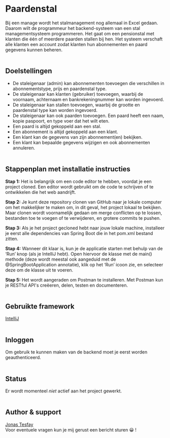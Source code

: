# **Paardenstal**

Bij een manage wordt het stalmanagement nog allemaal in Excel gedaan. Daarom wilt de programmeur het
backend-systeem van een stal managementsysteem programmeren. Het gaat om een
pensionstal met klanten die één of meerdere paarden stallen bij hen. Het systeem verschaft
alle klanten een account zodat klanten hun abonnementen en paard gegevens kunnen
beheren.
<br/><br/>

## Doelstellingen
- De staleigenaar (admin) kan abonnementen toevoegen die verschillen in abonnementstype, prijs en paardenstal type.
- De staleigenaar kan klanten (gebruiker) toevoegen, waarbij de voornaam, achternaam en bankrekeningnummer kan worden ingevoerd.
- De staleigenaar kan stallen toevoegen, waarbij de grootte en paardenstal type kan worden ingevoerd.
- De staleigenaar kan ook paarden toevoegen. Een paard heeft een naam, kopie paspoort, en type voer dat het wilt eten.
- Een paard is altijd gekoppeld aan een stal.
- Een abonnement is altijd gekoppeld aan een klant.
- Een klant kan de gegevens van zijn abonnement(en) bekijken.
- Een klant kan bepaalde gegevens wijzigen en ook abonnementen annuleren.
<br/><br/>

## Stappenplan met installatie instructies
**Stap 1:**
Het is belangrijk om een code editor te hebben, voordat je een project cloned. Een editor wordt gebruikt om de code te schrijven of te ontwikkelen die het web aandrijft.

**Stap 2:**
Je kunt deze repository clonen van GitHub naar je lokale computer om het makkelijker te maken om, in dit geval, het project lokaal te bekijken. Maar clonen wordt voornamelijk gedaan om merge conflicten op te lossen, bestanden toe te voegen of te verwijderen, en grotere commits te pushen.

**Stap 3:**
Als je het project gecloned hebt naar jouw lokale machine, installeer je eerst alle dependencies van Spring Boot die in het pom.xml bestand zitten.

**Stap 4:**
Wanneer dit klaar is, kun je de applicatie starten met behulp van de ‘Run’ knop (als je IntelliJ hebt). Open hiervoor de klasse met de main() methode (deze wordt meestal ook aangeduid met de @SpringBootApplication annotatie), klik op het ‘Run’ icoon zie, en selecteer deze om de klasse uit te voeren.

**Stap 5:**
Het wordt aangeraden om Postman te installeren. Met Postman kun je RESTful API's creëeren, delen, testen en documenteren.
<br/><br/>

## Gebruikte framework
[IntelliJ](https://www.jetbrains.com/idea/)
<br/><br/>

## Inloggen

Om gebruik te kunnen maken van de backend moet je eerst worden geauthenticeerd.<br/><br/>

## Status

Er wordt momenteel _niet_ actief aan het project gewerkt.
<br/><br/>

## Author & support

[Jonas Tesfay](https://www.linkedin.com/in/jonas-tesfay-963557173/)</br>
Voor eventuele vragen kun je mij gerust een bericht sturen 😀 !
